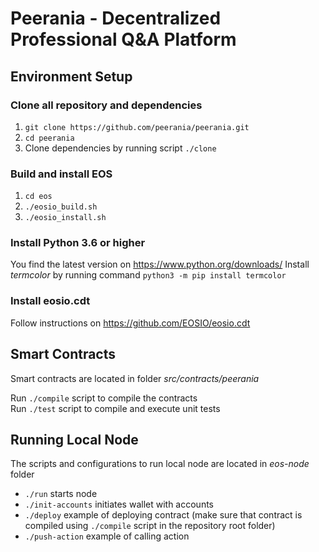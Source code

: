 # Peerania - Decentralized Professional Q&A Platform

## Environment Setup

### Clone all repository and dependencies

1. `git clone https://github.com/peerania/peerania.git`
1. `cd peerania`
1. Clone dependencies by running script `./clone`

### Build and install EOS

1. `cd eos`
1. `./eosio_build.sh`
1. `./eosio_install.sh`

### Install Python 3.6 or higher

You find the latest version on https://www.python.org/downloads/
Install *termcolor* by running command
`python3 -m pip install termcolor`

### Install eosio.cdt
Follow instructions on https://github.com/EOSIO/eosio.cdt

## Smart Contracts

Smart contracts are located in folder *src/contracts/peerania*  

Run `./compile` script to compile the contracts  
Run `./test` script to compile and execute unit tests

## Running Local Node

The scripts and configurations to run local node are located in *eos-node* folder  

* `./run` starts node
* `./init-accounts` initiates wallet with accounts
* `./deploy` example of deploying contract (make sure that contract is compiled using `./compile` script in the repository root folder)
* `./push-action` example of calling action

